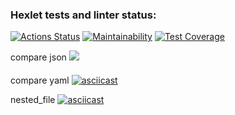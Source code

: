 ### Hexlet tests and linter status:

[![Actions Status](https://github.com/affonja/php-project-48/actions/workflows/hexlet-check.yml/badge.svg)](https://github.com/affonja/php-project-48/actions)
[![Maintainability](https://api.codeclimate.com/v1/badges/eac12ad713090133a4e2/maintainability)](https://codeclimate.com/github/affonja/php-project-48/maintainability)
[![Test Coverage](https://api.codeclimate.com/v1/badges/eac12ad713090133a4e2/test_coverage)](https://codeclimate.com/github/affonja/php-project-48/test_coverage)

compare json
<a href="https://asciinema.org/a/cQbDpJTGc77MUsY951UALnhs2" target="_blank"><img src="https://asciinema.org/a/cQbDpJTGc77MUsY951UALnhs2.svg" /></a>

compare yaml
[![asciicast](https://asciinema.org/a/W9o5WYkzfhsPPDMOPFPNVReft.svg)](https://asciinema.org/a/W9o5WYkzfhsPPDMOPFPNVReft)

nested_file
[![asciicast](https://asciinema.org/a/d6hdQjOZYCIIOWMPJycCkH646.svg)](https://asciinema.org/a/d6hdQjOZYCIIOWMPJycCkH646)